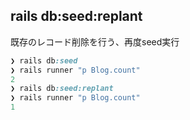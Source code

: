 ## rails db:seed:replant
既存のレコード削除を行う、再度seed実行
```rb
❯ rails db:seed
❯ rails runner "p Blog.count"
2
❯ rails db:seed:replant
❯ rails runner "p Blog.count"
1
```
